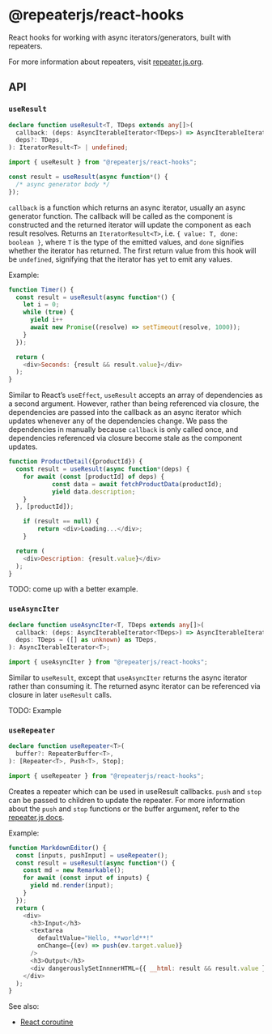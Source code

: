 # @repeaterjs/react-hooks
React hooks for working with async iterators/generators, built with repeaters.

For more information about repeaters, visit [repeater.js.org](https://repeater.js.org).

## API
### `useResult`

```ts
declare function useResult<T, TDeps extends any[]>(
  callback: (deps: AsyncIterableIterator<TDeps>) => AsyncIterableIterator<T>,
  deps?: TDeps,
): IteratorResult<T> | undefined;

import { useResult } from "@repeaterjs/react-hooks";

const result = useResult(async function*() {
  /* async generator body */
});
```

`callback` is a function which returns an async iterator, usually an async
generator function. The callback will be called as the component is constructed
and the returned iterator will update the component as each result resolves.
Returns an `IteratorResult<T>`, i.e. `{ value: T, done: boolean }`, where `T`
is the type of the emitted values, and `done` signifies whether the iterator
has returned. The first return value from this hook will be `undefined`,
signifying that the iterator has yet to emit any values.

Example:
```js
function Timer() {
  const result = useResult(async function*() {
    let i = 0;
    while (true) {
      yield i++
      await new Promise((resolve) => setTimeout(resolve, 1000));
    }
  });

  return (
    <div>Seconds: {result && result.value}</div>
  );
}
```

Similar to React’s `useEffect`, `useResult` accepts an array of dependencies as
a second argument. However, rather than being referenced via closure, the
dependencies are passed into the callback as an async iterator which updates
whenever any of the dependencies change. We pass the dependencies in manually
because `callback` is only called once, and dependencies referenced via closure
become stale as the component updates.

```js
function ProductDetail({productId}) {
  const result = useResult(async function*(deps) {
    for await (const [productId] of deps) {
			const data = await fetchProductData(productId);
			yield data.description;
    }
  }, [productId]);

	if (result == null) {
		return <div>Loading...</div>;
	}

  return (
    <div>Description: {result.value}</div>
  );
}
```

TODO: come up with a better example.

### `useAsyncIter`

```ts
declare function useAsyncIter<T, TDeps extends any[]>(
  callback: (deps: AsyncIterableIterator<TDeps>) => AsyncIterableIterator<T>,
  deps: TDeps = ([] as unknown) as TDeps,
): AsyncIterableIterator<T>;

import { useAsyncIter } from "@repeaterjs/react-hooks";
```

Similar to `useResult`, except that `useAsyncIter` returns the async iterator
rather than consuming it. The returned async iterator can be referenced via
closure in later `useResult` calls.

TODO: Example

### `useRepeater`

```ts
declare function useRepeater<T>(
  buffer?: RepeaterBuffer<T>,
): [Repeater<T>, Push<T>, Stop];

import { useRepeater } from "@repeaterjs/react-hooks";
```

Creates a repeater which can be used in useResult callbacks. `push` and `stop`
can be passed to children to update the repeater. For more information about
the `push` and `stop` functions or the buffer argument, refer to the
[repeater.js docs](https://repeater.js.org/docs/overview).

Example:

```js
function MarkdownEditor() {
  const [inputs, pushInput] = useRepeater();
  const result = useResult(async function*() {
    const md = new Remarkable();
    for await (const input of inputs) {
      yield md.render(input);
    }
  });
  return (
    <div>
      <h3>Input</h3>
      <textarea
        defaultValue="Hello, **world**!"
        onChange={(ev) => push(ev.target.value)}
      />
      <h3>Output</h3>
      <div dangerouslySetInnnerHTML={{ __html: result && result.value }} />
    </div>
  );
}
```

See also:
- [React coroutine](https://github.com/alexeyraspopov/react-coroutine)
